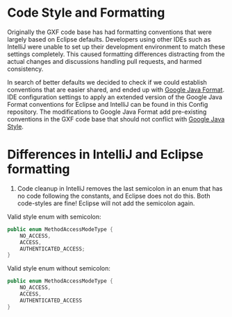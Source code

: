 <!--
SPDX-FileCopyrightText: Contributors to the GXF project

SPDX-License-Identifier: Apache-2.0
-->

# Code Style and Formatting

Originally the GXF code base has had formatting conventions that were largely based on Eclipse defaults.
Developers using other IDEs such as IntelliJ were unable to set up their development environment to match these settings completely.
This caused formatting differences distracting from the actual changes and discussions handling pull requests, and harmed consistency.

In search of better defaults we decided to check if we could establish conventions that are easier shared, and ended up with [Google Java Format](https://github.com/google/google-java-format).
IDE configuration settings to apply an extended version of the Google Java Format conventions for Eclipse and IntelliJ can be found in this Config repository.
The modifications to Google Java Format add pre-existing conventions in the GXF code base that should not conflict with [Google Java Style](https://google.github.io/styleguide/javaguide.html).

# Differences in IntelliJ and Eclipse formatting

1. Code cleanup in IntelliJ removes the last semicolon in an enum that has no code following the constants, and Eclipse does not do this.
Both code-styles are fine! Eclipse will not add the semicolon again.

Valid style enum with semicolon:
```java
public enum MethodAccessModeType {
    NO_ACCESS,
    ACCESS,
    AUTHENTICATED_ACCESS;
}
```

Valid style enum without semicolon:
```java
public enum MethodAccessModeType {
    NO_ACCESS,
    ACCESS,
    AUTHENTICATED_ACCESS
}
```
